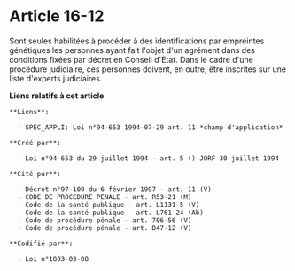 # Article 16-12

Sont seules habilitées à procéder à des identifications par empreintes génétiques les personnes ayant fait l'objet d'un
agrément dans des conditions fixées par décret en Conseil d'Etat. Dans le cadre d'une procédure judiciaire, ces personnes
doivent, en outre, être inscrites sur une liste d'experts judiciaires.

**Liens relatifs à cet article**

	**Liens**:

	  - SPEC_APPLI: Loi n°94-653 1994-07-29 art. 11 *champ d'application*

	**Créé par**:

	  - Loi n°94-653 du 29 juillet 1994 - art. 5 () JORF 30 juillet 1994

	**Cité par**:

	  - Décret n°97-109 du 6 février 1997 - art. 11 (V)
	  - CODE DE PROCEDURE PENALE - art. R53-21 (M)
	  - Code de la santé publique - art. L1131-5 (V)
	  - Code de la santé publique - art. L761-24 (Ab)
	  - Code de procédure pénale - art. 706-56 (V)
	  - Code de procédure pénale - art. D47-12 (V)

	**Codifié par**:

	  - Loi n°1803-03-08
